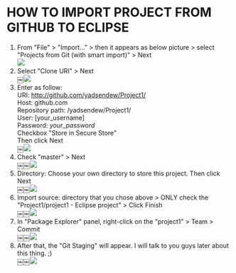 # HOW TO IMPORT PROJECT FROM GITHUB TO ECLIPSE

1. From "File" > "Import..." > then it appears as below picture > select "Projects from Git (with smart import)" > Next \
![](/img/Screen%20Shot%202019-12-17%20at%2000.48.57.png)
2. Select "Clone URI" > Next \
￼![](/img/Screen%20Shot%202019-12-17%20at%2000.49.19.png)
3. Enter as follow: \
URI: http://github.com/yadsendew/Project1/ \
Host: github.com \
Repository path: /yadsendew/Project1/ \
User: [your_username] \
Password: *your_password* \
Checkbox "Store in Secure Store" \
Then click Next \
￼![](img/Screen%20Shot%202019-12-17%20at%2000.49.46.png) 
3. Check "master" > Next \
￼￼![](img/Screen%20Shot%202019-12-17%20at%2000.50.05.png) 
4. Directory: Choose your own directory to store this project. Then click Next \
￼￼![](img/Screen%20Shot%202019-12-17%20at%2000.51.55.png) 
5. Import source: directory that you chose above > ONLY check the "Project1/project1 - Eclipse project" > Click Finish \
￼￼![](img/Screen%20Shot%202019-12-17%20at%2000.53.32.png) 
6. In "Package Explorer" panel, right-click on the "project1" > Team > Commit \
￼￼![](img/Screen%20Shot%202019-12-17%20at%2000.57.41.png) 
7. After that, the "Git Staging" will appear. I will talk to you guys later about this thing. ;) \
￼￼![](img/Screen%20Shot%202019-12-17%20at%2000.58.00.png) 
